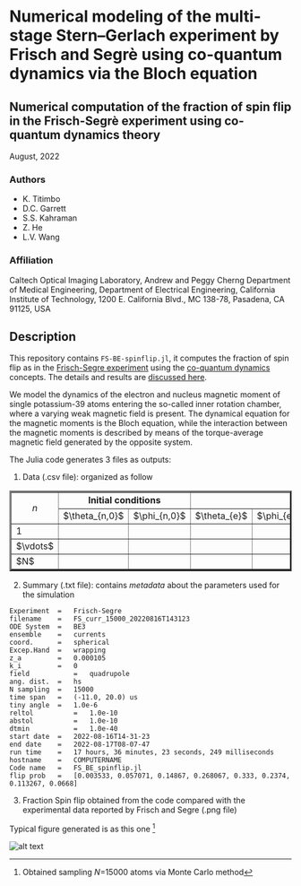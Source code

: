 # Numerical modeling of the multi-stage Stern–Gerlach experiment by Frisch and Segrè using co-quantum dynamics via the Bloch equation

## Numerical computation of the fraction of spin flip in the Frisch-Segrè experiment using co-quantum dynamics theory

August, 2022

### Authors

 - K. Titimbo
 - D.C. Garrett
 - S.S. Kahraman
 - Z. He
 - L.V. Wang

### Affiliation

Caltech Optical Imaging Laboratory, Andrew and Peggy Cherng Department of Medical Engineering, Department of Electrical Engineering, California Institute of Technology, 1200 E. California Blvd., MC 138-78, Pasadena, CA 91125, USA


## Description

This repository contains `FS-BE-spinflip.jl`, it computes the fraction of spin flip as in the [Frisch-Segre experiment](https://link.springer.com/article/10.1007/BF01335699) using the [co-quantum dynamics](https://arxiv.org/abs/2208.06471) concepts. The details and results are [discussed here](https://arxiv.org/abs/2208.13444).

We model the dynamics of the electron and nucleus magnetic moment of single potassium-39 atoms entering the so-called inner rotation chamber, where a varying weak magnetic field is present. The dynamical equation for the magnetic moments is the Bloch equation, while the interaction between the magnetic moments is described by means of the torque-average magnetic field generated by the opposite system.

The Julia code generates 3 files as outputs:
1. Data (.csv file): organized as follow

<table class="centerTable" border="3">
  <tr>
    <td rowspan="2" style="text-align:center;"><i>n<i><//td>
    <td colspan="2" style="text-align:center;"><b>Initial conditions<b></td>
    <th style="text-align:center;" colspan="5" >$I_{1}$</th>
    <td colspan="5" >$...$</td>
    <th colspan="5" >$I_{8}$</th>
  </tr>
  <tr>
    <td>$\theta_{n,0}$</td>
    <td>$\phi_{n,0}$</td>
    <td>$\theta_{e}$</td>
    <td>$\phi_{e}$</td>
    <td>$\theta_{n}$</td>
    <td>$\phi_{n}$</td>
    <td><i>flip<i></td>
    <td colspan="5" style="text-align:center;">...</td>
    <td>$\theta_{e}$</td>
    <td>$\phi_{e}$</td>
    <td>$\theta_{n}$</td>
    <td>$\phi_{n}$</td>
    <td><i>flip<i></td>
  </tr>
  <tr>
    <td>1</td>
    <td></td>
    <td></td>
    <td></td>
    <td></td>
    <td></td>
    <td></td>
    <td></td>
    <td colspan="5"> </td>
    <td> </td>
    <td> </td>
    <td> </td>
    <td> </td>
    <td> </td>
  </tr>
  <tr>
    <td>$\vdots$</td>
    <td></td>
    <td></td>
    <td></td>
    <td></td>
    <td></td>
    <td></td>
    <td></td>
    <td colspan="5"> </td>
    <td> </td>
    <td> </td>
    <td> </td>
    <td> </td>
    <td> </td>
  </tr>
  <tr>
    <td>$N$</td>
    <td></td>
    <td></td>
    <td></td>
    <td></td>
    <td></td>
    <td></td>
    <td></td>
    <td colspan="5"> </td>
    <td> </td>
    <td> </td>
    <td> </td>
    <td> </td>
    <td> </td>
  </tr>
</table>


2. Summary (.txt file): contains *metadata* about the parameters used for the simulation
```
Experiment 	=	Frisch-Segre 
filename	=	FS_curr_15000_20220816T143123 
ODE System	=	BE3 
ensemble	=	currents 
coord.  	=	spherical 
Excep.Hand	=	wrapping 
z_a	        =	0.000105 
k_i	        =	0 
field	        =	quadrupole 
ang. dist.	=	hs 
N sampling	=	15000 
time span	=	(-11.0, 20.0) us 
tiny angle	=	1.0e-6 
reltol	        =	1.0e-10 
abstol	        =	1.0e-10 
dtmin	        =	1.0e-40 
start date	=	2022-08-16T14-31-23
end date	=	2022-08-17T08-07-47
run time	=	17 hours, 36 minutes, 23 seconds, 249 milliseconds 
hostname	=	COMPUTERNAME 
Code name	=	FS_BE_spinflip.jl 
flip prob	=	[0.003533, 0.057071, 0.14867, 0.268067, 0.333, 0.2374, 0.113267, 0.0668]
```
     
3. Fraction Spin flip obtained from the code compared with the experimental data reported by Frisch and Segre (.png file)


Typical figure generated is as this one [^1] 

![alt text](https://github.com/ktitimbo/FrischSegre-CQD-BE/blob/main/FS_curr_15000_20220816T143123.png?raw=true)


[^1]: Obtained sampling *N*=15000 atoms via Monte Carlo method
